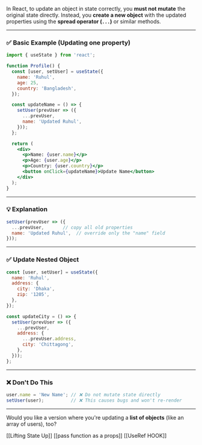 In React, to update an object in state correctly, you **must not mutate** the original state directly. Instead, you **create a new object** with the updated properties using the **spread operator (`...`)** or similar methods.

---

### ✅ Basic Example (Updating one property)

```jsx
import { useState } from 'react';

function Profile() {
  const [user, setUser] = useState({
    name: 'Ruhul',
    age: 25,
    country: 'Bangladesh',
  });

  const updateName = () => {
    setUser(prevUser => ({
      ...prevUser,
      name: 'Updated Ruhul',
    }));
  };

  return (
    <div>
      <p>Name: {user.name}</p>
      <p>Age: {user.age}</p>
      <p>Country: {user.country}</p>
      <button onClick={updateName}>Update Name</button>
    </div>
  );
}
```

---

### 💡 Explanation

```js
setUser(prevUser => ({
  ...prevUser,       // copy all old properties
  name: 'Updated Ruhul',  // override only the "name" field
}));
```

---

### ✅ Update Nested Object

```js
const [user, setUser] = useState({
  name: 'Ruhul',
  address: {
    city: 'Dhaka',
    zip: '1205',
  },
});

const updateCity = () => {
  setUser(prevUser => ({
    ...prevUser,
    address: {
      ...prevUser.address,
      city: 'Chittagong',
    },
  }));
};
```

---

### ❌ Don't Do This

```js
user.name = 'New Name'; // ❌ Do not mutate state directly
setUser(user);          // ❌ This causes bugs and won't re-render
```

---

Would you like a version where you're updating a **list of objects** (like an array of users), too?


[[Lifting State Up]]
[[pass function as a props]]
[[UseRef HOOK]]
